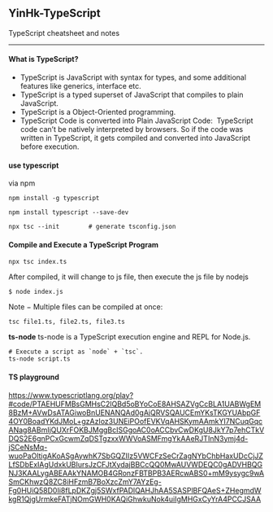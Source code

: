 ## YinHk-TypeScript
TypeScript cheatsheet and notes
-- --
#### What is TypeScript?
- TypeScript is JavaScript with syntax for types,  and some additional features like generics, interface etc.
- TypeScript is a typed superset of JavaScript that compiles to plain JavaScript. 
- TypeScript is a Object-Oriented programming.
- TypeScript Code is converted into Plain JavaScript Code:
 TypeScript code can’t be natively interpreted by browsers. So if the code was written in TypeScript, it gets compiled and converted into JavaScript before execution.

#### use typescript

via npm

```
npm install -g typescript
```

```
npm install typescript --save-dev
```

```tsx
npx tsc --init        # generate tsconfig.json
```

#### Compile and Execute a TypeScript Program
```tsx
npx tsc index.ts 
```
After compiled, it will change to js file, then execute the js file by nodejs
```tsx
$ node index.js
```
Note − Multiple files can be compiled at once:
```tsx
tsc file1.ts, file2.ts, file3.ts
```

**ts-node**
ts-node is a TypeScript execution engine and REPL for Node.js.
```
# Execute a script as `node` + `tsc`.
ts-node script.ts
```

#### TS playground
https://www.typescriptlang.org/play?#code/PTAEHUFMBsGMHsC2lQBd5oBYoCoE8AHSAZVgCcBLA1UABWgEM8BzM+AVwDsATAGiwoBnUENANQAd0gAjQRVSQAUCEmYKsTKGYUAbpGF4OY0BoadYKdJMoL+gzAzIoz3UNEiPOofEVKVqAHSKymAAmkYI7NCuqGqcANag8ABmIjQUXrFOKBJMggBcISGgoAC0oACCbvCwDKgU8JkY7p7ehCTkVDQS2E6gnPCxGcwmZqDSTgzxxWWVoASMFmgYkAAeRJTInN3ymj4d-jSCeNsMq-wuoPaOltigAKoASgAywhK7SbGQZIIz5VWCFzSeCrZagNYbChbHaxUDcCjJZLfSDbExIAgUdxkUBIursJzCFJtXydajBBCcQQ0MwAUVWDEQC0gADVHBQGNJ3KAALygABEAAkYNAMOB4GRonzFBTBPB3AERcwABS0+mM9ysygc9wASmCKhwzQ8ZC8iHFzmB7BoXzcZmY7AYzEg-Fg0HUiQ58D0Ii8fLpDKZgj5SWxfPADlQAHJhAA5SASPlBFQAeS+ZHegmdWkgR1QjgUrmkeFATjNOmGWH0KAQiGhwkuNok4uiIgMHGxCyYrA4PCCJSAA

